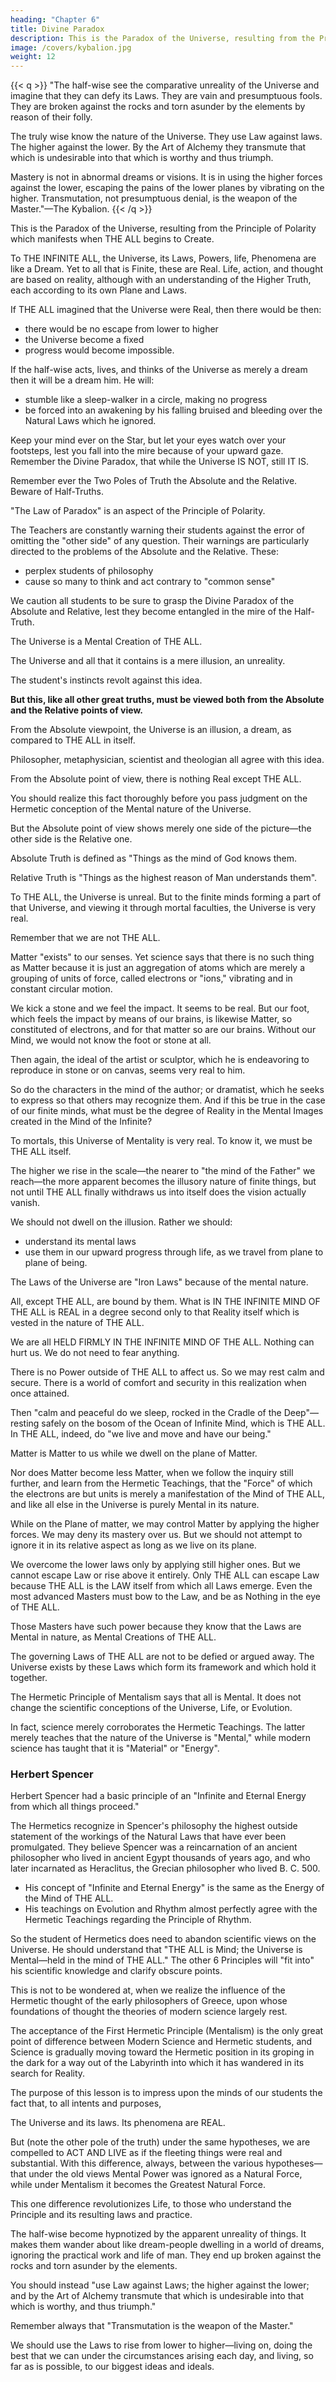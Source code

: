 ```yaml
---
heading: "Chapter 6"
title: Divine Paradox
description: This is the Paradox of the Universe, resulting from the Principle of Polarity which manifests when THE ALL begins to Create.
image: /covers/kybalion.jpg
weight: 12
---
```



{{< q >}}
"The half-wise see the comparative unreality of the Universe and imagine that they can defy its Laws. They are vain and presumptuous fools. They are broken against the rocks and torn asunder by the elements by reason of their folly. 

The truly wise know the nature of the Universe. They use Law against laws. The higher against the lower. By the Art of Alchemy they transmute that which is undesirable into that which is worthy and thus triumph. 

Mastery is not in abnormal dreams or visions<!--  and fantastic imaginings or living -->. It is in using the higher forces against the lower, escaping the pains of the lower planes by vibrating on the higher. Transmutation, not presumptuous denial, is the weapon of the Master."—The Kybalion.
{{< /q >}}


This is the Paradox of the Universe, resulting from the Principle of Polarity which manifests when THE ALL begins to Create. <!-- —hearken to it for it points the difference between half-wisdom and wisdom.  -->

To THE INFINITE ALL, the Universe, its Laws, Powers, life, Phenomena are like <!--  as things witnessed in the state of Meditation or --> a Dream. Yet to all that is Finite, these are <!--  the Universe must be treated as --> Real. Life, action, and thought are based on reality,  although with an understanding of the Higher Truth, each according to its own Plane and Laws. 

If THE ALL imagined that the Universe were Real, then there would be then:
- there would be no escape from lower to higher
- the Universe become a fixed
- progress would become impossible. 

If the half-wise acts, lives, and thinks of the Universe as merely a dream then it will be a dream him. He will:
- stumble like a sleep-walker in a circle, making no progress
- be forced into an awakening by his falling bruised and bleeding over the Natural Laws which he ignored.

Keep your mind ever on the Star, but let your eyes watch over your footsteps, lest you fall into the mire because of your upward gaze. Remember the Divine Paradox, that while the Universe IS NOT, still IT IS. 

Remember ever the Two Poles of Truth the Absolute and the Relative. Beware of Half-Truths.

"The Law of Paradox" is an aspect of the Principle of Polarity. 

<!-- The Hermetic writings are filled with references to the appearance of the Paradox in the consideration of the problems of Life and Being. --> 

The Teachers are constantly warning their students against the error of omitting the "other side" of any question. Their warnings are particularly directed to the problems of the Absolute and the Relative. These:
- perplex students of philosophy
- cause so many to think and act contrary to "common sense"

We caution all students to be sure to grasp the Divine Paradox of the Absolute and Relative, lest they become entangled in the mire of the Half-Truth. <!-- With this in view this particular lesson has been written.  -->

<!-- The first thought that comes to the thinking man after he realizes the truth that  -->

The Universe is a Mental Creation of THE ALL. 

The Universe and all that it contains is a mere illusion, an unreality. 

The student's instincts revolt against this idea. 

**But this, like all other great truths, must be viewed both from the Absolute and the Relative points of view.** 

From the Absolute viewpoint, the Universe is an illusion, a dream, as compared to THE ALL in itself. 

<!-- We recognize this even in our ordinary view, for we speak of the world as "a fleeting show" that comes and goes, is born and dies—for the element of impermanence and change, finiteness and unsubstantiality, must ever be connected with the idea of a created Universe when it is contrasted with the idea of THE ALL, no matter what may be our beliefs concerning the nature of both.  -->

Philosopher, metaphysician, scientist and theologian all agree with this idea. <!-- , and the thought is found in all forms of philosophical thought and religious conceptions, as well as in the theories of the respective schools of metaphysics and theology. -->

<!-- So, the Hermetic Teachings do not preach the unsubstantiality of the Universe in any stronger terms than those more familiar to you, although their presentation of the subject may seem somewhat more startling. Anything that has a beginning and an ending must be, in a sense, unreal and untrue, and the Universe comes under the rule, in all schools of thought.  -->

From the Absolute point of view, there is nothing Real except THE ALL.

<!-- , no matter what terms we may use in thinking of, or discussing the subject. Whether the Universe be created of Matter, or whether it be a Mental Creation in the Mind of THE ALL—it is unsubstantial, non-enduring, a thing of time, space and change. --> 

You should realize this fact thoroughly before you pass judgment on the Hermetic conception of the Mental nature of the Universe. <!-- Think over any and all of the other conceptions, and see whether this be not true of them. -->

But the Absolute point of view shows merely one side of the picture—the other side is the Relative one. 

Absolute Truth is defined as "Things as the mind of God knows them.

Relative Truth is "Things as the highest reason of Man understands them". 

To THE ALL, the Universe is unreal. But to the finite minds forming a part of that Universe, and viewing it through mortal faculties, the Universe is very real.

<!-- In recognizing the Absolute view, we must not make the mistake of ignoring or denying the facts and phenomena of the Universe as they present themselves to our mortal faculties— -->

Remember that we are not THE ALL.

Matter "exists" to our senses. Yet science says that <!-- —we will fare badly if we do not. And yet, even our finite minds understand the scientific dictum that --> there is no such thing as Matter because it is just <!--  from a scientific point of view—that which we call Matter is held to be merely --> an aggregation of atoms which are merely a grouping of units of force, called electrons or "ions," vibrating and in constant circular motion. 

We kick a stone and we feel the impact. It seems to be real<!-- , notwithstanding that we know it to be merely what we have stated above -->. But our foot, which feels the impact by means of our brains, is likewise Matter, so constituted of electrons, and for that matter so are our brains. Without our Mind, we would not know the foot or stone at all.

Then again, the ideal of the artist or sculptor, which he is endeavoring to reproduce in stone or on canvas, seems very real to him. 

So do the characters in the mind of the author; or dramatist, which he seeks to express so that others may recognize them. And if this be true in the case of our finite minds, what must be the degree of Reality in the Mental Images created in the Mind of the Infinite? 

To mortals, this Universe of Mentality is very real. <!--  indeed—it is the only one we can ever know, though we rise from plane to plane, higher and higher in it. --> To know it<!--   otherwise, but actual experience -->, we must be THE ALL itself. 

The higher we rise in the scale—the nearer to "the mind of the Father" we reach—the more apparent becomes the illusory nature of finite things, but not until THE ALL finally withdraws us into itself does the vision actually vanish.

We should not dwell on the illusion. Rather we should: <!-- let us, recognizing the real nature of the Universe, seek to --> 
- understand its mental laws
- use them in our upward progress through life, as we travel from plane to plane of being. 

The Laws of the Universe are "Iron Laws" because of the mental nature. 

All, except THE ALL, are bound by them. What is IN THE INFINITE MIND OF THE ALL is REAL in a degree second only to that Reality itself which is vested in the nature of THE ALL.

We are all HELD FIRMLY IN THE INFINITE MIND OF THE ALL. Nothing can hurt us. We do not need to fear anything. 

There is no Power outside of THE ALL to affect us. So we may rest calm and secure. There is a world of comfort and security in this realization when once attained. 

Then "calm and peaceful do we sleep, rocked in the Cradle of the Deep"—resting safely on the bosom of the Ocean of Infinite Mind, which is THE ALL. In THE ALL, indeed, do "we live and move and have our being."

Matter is Matter to us while we dwell on the plane of Matter. <!-- , although we know it to be merely an aggregation of "electrons," or particles of Force, vibrating rapidly and gyrating around each other in the formations of atoms; the atoms in turn vibrating and gyrating, forming molecules, which latter in turn form larger masses of Matter. --> 

Nor does Matter become less Matter, when we follow the inquiry still further, and learn from the Hermetic Teachings, that the "Force" of which the electrons are but units is merely a manifestation of the Mind of THE ALL, and like all else in the Universe is purely Mental in its nature. 

While on the Plane of matter, we may control Matter by applying the higher forces. We may deny its mastery over us. But we should not attempt to ignore it in its relative aspect as long as we live on its plane.

<!-- Nor do the Laws of Nature become less constant or effective, when we know them, likewise, to be merely mental creations. They are in full effect on the various planes. -->

We overcome the lower laws only by applying still higher ones. But we cannot escape Law or rise above it entirely. Only THE ALL can escape Law because THE ALL is the LAW itself from which all Laws emerge. Even the most advanced Masters <!-- may acquire the powers usually attributed to the gods of men; and there are countless ranks of being, in the great hierarchy of life, whose being and power transcends even that of the highest Masters among men to a degree unthinkable by mortals, but even the highest Master, and the highest Being, --> must bow to the Law, and be as Nothing in the eye of THE ALL.

<!-- So that if even these highest Beings, whose powers exceed even those attributed by men to their gods—if even these are bound by and are subservient to Law, then imagine the presumption of mortal man, of our race and grade, when he dares to consider the Laws of Nature as "unreal!" visionary and illusory, because  -->

Those Masters have such power because they know that the Laws are Mental in nature, as Mental Creations of THE ALL.


The governing Laws of THE ALL are not to be defied or argued away. <!-- So long as the Universe endures, will they endure—for --> The Universe exists by these Laws which form its framework and which hold it together.

The Hermetic Principle of Mentalism says that <!-- the true nature of the Universe upon the principle that --> all is Mental. It does not change the scientific conceptions of the Universe, Life, or Evolution. 

In fact, science merely corroborates the Hermetic Teachings. The latter merely teaches that the nature of the Universe is "Mental," while modern science has taught that it is "Material" or "Energy". 

<!-- The Hermetic Teachings have no fault to find with  -->

### Herbert Spencer

Herbert Spencer had a basic principle of an "Infinite and Eternal Energy from which all things proceed." 

The Hermetics recognize in Spencer's philosophy the highest outside statement of the workings of the Natural Laws that have ever been promulgated. They believe Spencer was a reincarnation of an ancient philosopher who lived in ancient Egypt thousands of years ago, and who later incarnated as Heraclitus, the Grecian philosopher who lived B. C. 500. 

- His concept of "Infinite and Eternal Energy" is the same as <!-- as directly in the line of the Hermetic Teachings, always with the addition of their own doctrine that his "Energy" is --> the Energy of the Mind of THE ALL. 
- His teachings on Evolution and Rhythm almost perfectly agree with the Hermetic Teachings regarding the Principle of Rhythm.
<!-- With the Master-Key of the Hermetic Philosophy, the student of Spencer will be able to unlock many doors of the inner philosophical conceptions of the great English philosopher, whose work shows the results of the preparation of his previous incarnations.  -->

So the student of Hermetics does need to abandon scientific views on the Universe. He should understand that "THE ALL is Mind; the Universe is Mental—held in the mind of THE ALL."  The other 6 Principles will "fit into" his scientific knowledge and clarify obscure points.

This is not to be wondered at, when we realize the influence of the Hermetic thought of the early philosophers of Greece, upon whose foundations of thought the theories of modern science largely rest. 

The acceptance of the First Hermetic Principle (Mentalism) is the only great point of difference between Modern Science and Hermetic students, and Science is gradually moving toward the Hermetic position in its groping in the dark for a way out of the Labyrinth into which it has wandered in its search for Reality.

The purpose of this lesson is to impress upon the minds of our students the fact that, to all intents and purposes, 

The Universe and its laws. Its phenomena are REAL. <!-- , so far as Man is concerned, as they would be under the hypotheses of Materialism or Energism. Under any hypothesis the Universe in its outer aspect is changing, ever-flowing, and transitory—and therefore devoid of substantiality and reality.  -->

But (note the other pole of the truth) under the same hypotheses, we are compelled to ACT AND LIVE as if the fleeting things were real and substantial. With this difference, always, between the various hypotheses—that under the old views Mental Power was ignored as a Natural Force, while under Mentalism it becomes the Greatest Natural Force. 

This one difference revolutionizes Life, to those who understand the Principle and its resulting laws and practice.

<!-- So, finally, students all, grasp the advantage of Mentalism, and learn to know, use and apply the laws resulting therefrom.  -->

<!-- Do not yield to the temptation which, as The Kybalion states, overcomes  -->

The half-wise become <!-- are tempted and which causes them to be --> hypnotized by the apparent unreality of things. It makes <!--  , the consequence being that they --> them wander about like dream-people dwelling in a world of dreams, ignoring the practical work and life of man. They end up broken against the rocks and torn asunder by the elements. 

You should instead <!-- Rather follow the example of the wise, which the same authority states, --> "use Law against Laws; the higher against the lower; and by the Art of Alchemy transmute that which is undesirable into that which is worthy, and thus triumph." 

<!-- Following the authority, let us avoid the half-wisdom (which is folly) which ignores the truth that: "Mastery consists not in abnormal dreams, visions, and fantastic imaginings or living, but in using the higher forces against the lower—escaping the pains of the lower planes by vibrating on the higher."  -->

Remember always that "Transmutation<!-- , not presumptuous denial, --> is the weapon of the Master." <!-- The above quotations are from The Kybalion, and are worthy of being committed to memory by the student. -->

<!-- We do not live in a world of dreams, but in an Universe which while relative, is real so far as our lives and actions are concerned. Our business in the Universe is not to deny its existence, but to LIVE, -->

We should use the Laws to rise from lower to higher—living on, doing the best that we can under the circumstances arising each day, and living, so far as is possible, to our biggest ideas and ideals. 

<!-- The true Meaning of Life is not known to men on this plane .if, indeed, to any—but the highest authorities, and our own intuitions, teach us that we will make no mistake in living up to the best that is in us, so far as is possible, and realising the Universal tendency in the same direction in spite of apparent evidence to the contrary. We are all on The Path—and the road leads upward ever, with frequent resting places. -->

<!-- Read the message of The Kybalion—and follow the example of "the wise"—avoiding the mistake of "the half-wise" who perish by reason of their folly.
 -->
